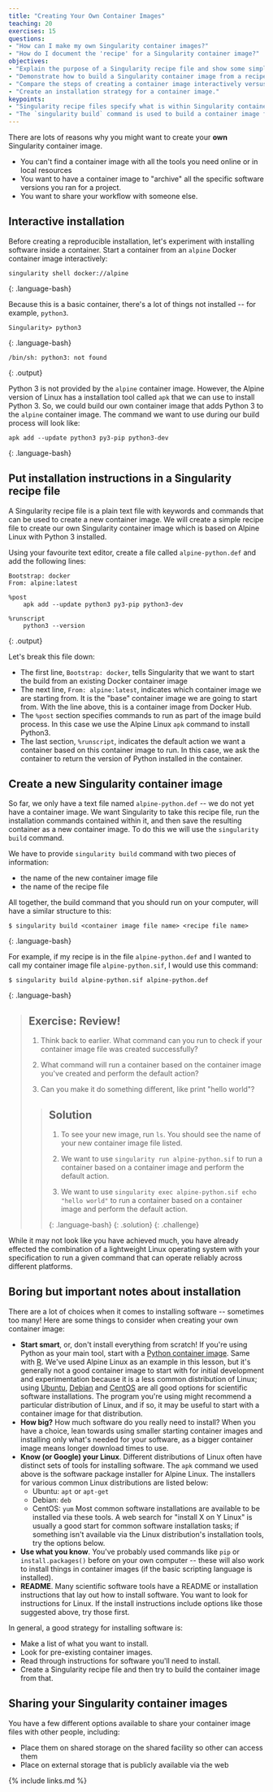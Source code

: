 ```yaml
---
title: "Creating Your Own Container Images"
teaching: 20
exercises: 15
questions:
- "How can I make my own Singularity container images?"
- "How do I document the 'recipe' for a Singularity container image?"
objectives:
- "Explain the purpose of a Singularity recipe file and show some simple examples."
- "Demonstrate how to build a Singularity container image from a recipe file."
- "Compare the steps of creating a container image interactively versus a recipe file."
- "Create an installation strategy for a container image."
keypoints:
- "Singularity recipe files specify what is within Singularity container images."
- "The `singularity build` command is used to build a container image from a recipe file."
---
```


There are lots of reasons why you might want to create your **own** Singularity container image.
- You can't find a container image with all the tools you need online or in local resources
- You want to have a container image to "archive" all the specific software versions you ran for a project.
- You want to share your workflow with someone else.

## Interactive installation

Before creating a reproducible installation, let's experiment with installing
software inside a container. Start a container from an `alpine` Docker container image interactively:

~~~
singularity shell docker://alpine 
~~~
{: .language-bash}

Because this is a basic container, there's a lot of things not installed -- for
example, `python3`.

~~~
Singularity> python3
~~~
{: .language-bash}
~~~
/bin/sh: python3: not found
~~~
{: .output}

Python 3 is not provided by the `alpine` container image. However, the Alpine version of
Linux has a installation tool called `apk` that we can use to install Python 3. So, we could
build our own container image that adds Python 3 to the `alpine` container image. The command
we want to use during our build process will look like:

~~~
apk add --update python3 py3-pip python3-dev
~~~
{: .language-bash}

## Put installation instructions in a Singularity recipe file

A Singularity recipe file is a plain text file with keywords and commands that
can be used to create a new container image. We will create a simple recipe file
to create our own Singularity container image which is based on Alpine Linux with 
Python 3 installed.

Using your favourite text editor, create a file called `alpine-python.def` and add 
the following lines:

~~~
Bootstrap: docker
From: alpine:latest

%post
    apk add --update python3 py3-pip python3-dev

%runscript
    python3 --version
~~~
{: .output}

Let's break this file down:

- The first line, `Bootstrap: docker`, tells Singularity that we want to start the build from an existing Docker container image
- The next line, `From: alpine:latest`, indicates which container image we are starting from.  It is the "base" container image we are going to start from. With the line above, this is a container image from Docker Hub.
- The `%post` section specifies commands to run as part of the image build process. In this case we use the Alpine Linux `apk` command to install Python3.
- The last section, `%runscript`, indicates the default action we want a
container based on this container image to run. In this case, we ask the container to return the version of Python installed in the container.

## Create a new Singularity container image

So far, we only have a text file named `alpine-python.def` -- we do not yet have a container image.
We want Singularity to take this recipe file, run the installation commands contained within it, and then save the
resulting container as a new container image. To do this we will use the
`singularity build` command.

We have to provide `singularity build` command with two pieces of information:
- the name of the new container image file
- the name of the recipe file

All together, the build command that you should run on your computer, will have a similar structure to this:

~~~
$ singularity build <container image file name> <recipe file name>
~~~
{: .language-bash}

For example, if my recipe is in the file `alpine-python.def` and I wanted to call my
container image file `alpine-python.sif`, I would use this command:

~~~
$ singularity build alpine-python.sif alpine-python.def
~~~
{: .language-bash}


> ## Exercise: Review!
>
> 1. Think back to earlier. What command can you run to check if your container image file was created
> successfully?
>
> 2. What command will run a container based on the container image you've created and perform the default action?
>
> 3. Can you make it do something different, like print "hello world"?
>
> > ## Solution
> >
> > 1. To see your new image, run `ls`. You should see the name of your new
> > container image file listed.
> >
> > 2. We want to use `singularity run alpine-python.sif` to run a container based on a container image and perform the default action.
> >
> > 3. We want to use `singularity exec alpine-python.sif echo "hello world"` to run a container based on a container image and perform the default action.
> >
> > {: .language-bash}
> {: .solution}
{: .challenge}

While it may not look like you have achieved much, you have already effected the combination of a lightweight Linux operating system with your specification to run a given command that can operate reliably across different platforms.

## Boring but important notes about installation

There are a lot of choices when it comes to installing software -- sometimes too many!
Here are some things to consider when creating your own container image:

- **Start smart**, or, don't install everything from scratch! If you're using Python
as your main tool, start with a [Python container image](https://hub.docker.com/_/python). Same with [R](https://hub.docker.com/r/rocker/r-ver/). We've used Alpine Linux as an example
in this lesson, but it's generally not a good container image to start with for initial development and experimentation because it is
a less common distribution of Linux; using [Ubuntu](https://hub.docker.com/_/ubuntu), [Debian](https://hub.docker.com/_/debian) and [CentOS](https://hub.docker.com/_/centos) are all
good options for scientific software installations. The program you're using might
recommend a particular distribution of Linux, and if so, it may be useful to start with a container image for that distribution.
- **How big?** How much software do you really need to install? When you have a choice,
lean towards using smaller starting container images and installing only what's needed for
your software, as a bigger container image means longer download times to use.
- **Know (or Google) your Linux**. Different distributions of Linux often have distinct sets of tools for installing software. The `apk` command we used above is the software package installer for Alpine Linux. The installers for various common Linux distributions are listed below:
    - Ubuntu: `apt` or `apt-get`
    - Debian: `deb`
    - CentOS: `yum`
  Most common software installations are available to be installed via these tools.
  A web search for "install X on Y Linux" is usually a good start for common software
  installation tasks; if something isn't available via the Linux distribution's installation
  tools, try the options below.
- **Use what you know**. You've probably used commands like `pip` or `install.packages()`
before on your own computer -- these will also work to install things in container images (if the basic scripting
language is installed).
- **README**. Many scientific software tools have a README or installation instructions
that lay out how to install software. You want to look for instructions for Linux. If
the install instructions include options like those suggested above, try those first.

In general, a good strategy for installing software is:
- Make a list of what you want to install.
- Look for pre-existing container images.
- Read through instructions for software you'll need to install.
- Create a Singularity recipe file and then try to build the container image from that.

## Sharing your Singularity container images

You have a few different options available to share your container image files with other people,
including:

- Place them on shared storage on the shared facility so other can access them
- Place on external storage that is publicly available via the web

{% include links.md %}
